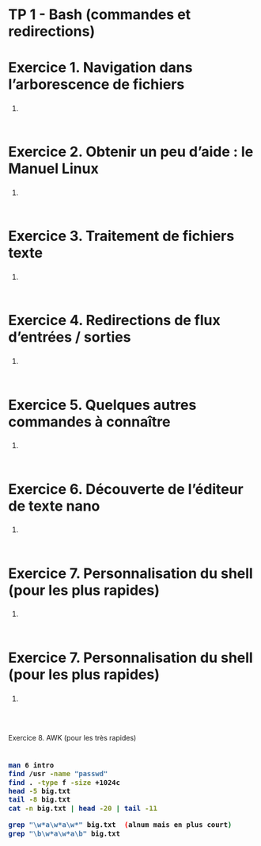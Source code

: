 # TP 1 - Bash (commandes et redirections)

<h1>Exercice 1. Navigation dans l’arborescence de fichiers</h1>

<ol>
  
<li><h3><h3></li>

```bash

```

</ol>

<h1>Exercice 2. Obtenir un peu d’aide : le Manuel Linux</h1>

<ol>
  
<li><h3><h3></li>

```bash

```

</ol>
<h1>Exercice 3. Traitement de fichiers texte</h1>

<ol>
  
<li><h3><h3></li>

```bash

```

</ol>
<h1>Exercice 4. Redirections de flux d’entrées / sorties</h1>

<ol>
  
<li><h3><h3></li>

```bash

```

</ol>
<h1>Exercice 5. Quelques autres commandes à connaître</h1>

<ol>
  
<li><h3><h3></li>

```bash

```

</ol>
<h1>Exercice 6. Découverte de l’éditeur de texte nano</h1>

<ol>
  
<li><h3><h3></li>

```bash

```

</ol>
<h1>Exercice 7. Personnalisation du shell (pour les plus rapides)</h1>

<ol>
  
<li><h3><h3></li>

```bash

```


</ol>
<h1>Exercice 7. Personnalisation du shell (pour les plus rapides)</h1>

<ol>
  
<li><h3><h3></li>

```bash

```

</ol>
<h1></h1>Exercice 8. AWK (pour les très rapides)<h3></li>

<ol>

```bash

```

</ol>



```bash
man 6 intro
find /usr -name "passwd"
find . -type f -size +1024c
head -5 big.txt
tail -8 big.txt
cat -n big.txt | head -20 | tail -11

grep "\w*a\w*a\w*" big.txt  (alnum mais en plus court)
grep "\b\w*a\w*a\b" big.txt 
```
